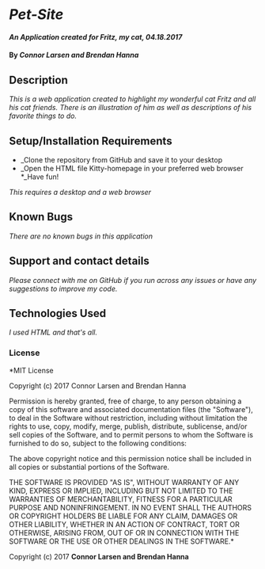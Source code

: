 # _Pet-Site_

#### _An Application created for Fritz, my cat, 04.18.2017_

#### By _**Connor Larsen and Brendan Hanna**_

## Description

_This is a web application created to highlight my wonderful cat Fritz and all his cat friends. There is an illustration of him as well as descriptions of his favorite things to do._

## Setup/Installation Requirements

* _Clone the repository from GitHub and save it to your desktop
* _Open the HTML file Kitty-homepage in your preferred web browser
*_Have fun!

_This requires a desktop and a web browser_

## Known Bugs

_There are no known bugs in this application_

## Support and contact details

_Please connect with me on GitHub if you run across any issues or have any suggestions to improve my code._

## Technologies Used

_I used HTML and that's all._

### License

*MIT License

Copyright (c) 2017 Connor Larsen and Brendan Hanna

Permission is hereby granted, free of charge, to any person obtaining a copy
of this software and associated documentation files (the "Software"), to deal
in the Software without restriction, including without limitation the rights
to use, copy, modify, merge, publish, distribute, sublicense, and/or sell
copies of the Software, and to permit persons to whom the Software is
furnished to do so, subject to the following conditions:

The above copyright notice and this permission notice shall be included in all
copies or substantial portions of the Software.

THE SOFTWARE IS PROVIDED "AS IS", WITHOUT WARRANTY OF ANY KIND, EXPRESS OR
IMPLIED, INCLUDING BUT NOT LIMITED TO THE WARRANTIES OF MERCHANTABILITY,
FITNESS FOR A PARTICULAR PURPOSE AND NONINFRINGEMENT. IN NO EVENT SHALL THE
AUTHORS OR COPYRIGHT HOLDERS BE LIABLE FOR ANY CLAIM, DAMAGES OR OTHER
LIABILITY, WHETHER IN AN ACTION OF CONTRACT, TORT OR OTHERWISE, ARISING FROM,
OUT OF OR IN CONNECTION WITH THE SOFTWARE OR THE USE OR OTHER DEALINGS IN THE
SOFTWARE.*

Copyright (c) 2017 **Connor Larsen and Brendan Hanna**
